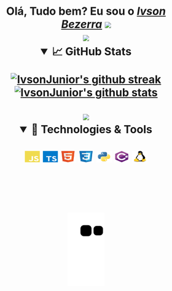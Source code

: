 <h1 align="center">Olá, Tudo bem? Eu sou o <a href="https://www.linkedin.com/in/ivson-bezerra/)"><i>Ivson Bezerra</i></a> <img src="https://media.giphy.com/media/12oufCB0MyZ1Go/giphy.gif" width="50"</h1>
<div align="center">
<!--   <a href="https://github.com/DenverCoder1/readme-typing-svg"> -->
    <img src="https://readme-typing-svg.herokuapp.com?color=2ea6eb&width=380&height=45&lines=Bem-vindo+ao+meu+Perfil;Espero+que+goste!!!&center=true"></a>
  </div>
  
  <details open="">
  <summary><b>📈 GitHub Stats</b></summary>
  
   [![IvsonJunior's github streak](https://github-readme-streak-stats.herokuapp.com/?user=IvsonJunior&theme=blue-green)](https://github.com/IvsonJunior/github-readme-streak-stats&)
   [![IvsonJunior's github stats](https://github-readme-stats.vercel.app/api?username=IvsonJunior&theme=blue-green)](https://github.com/IvsonJunior/github-readme-stats)

       
<a>
    <img src="https://wakatime.com/share/@01dd495a-5610-4645-8d11-fa4ef4e0ccbe/e034bc43-59d5-4dde-a2b9-5ca1b7798998.svg" height="400"/> 
  
   


  
</details>

<details open=""><summary><b>🔧 Technologies & Tools </summary><b>
     <div style="display: inline_block"><br>
  <img align="center" alt="IvsonJunior-Js" height="30" width="40" src="https://raw.githubusercontent.com/devicons/devicon/master/icons/javascript/javascript-plain.svg">
  <img align="center" alt="IvsonJunior-Ts" height="30" width="40" src="https://raw.githubusercontent.com/devicons/devicon/master/icons/typescript/typescript-plain.svg">
  <img align="center" alt="IvsonJunior" height="30" width="40" src="https://raw.githubusercontent.com/devicons/devicon/master/icons/html5/html5-original.svg">
  <img align="center" alt="IvsonJunior-CSS" height="30" width="40" src="https://raw.githubusercontent.com/devicons/devicon/master/icons/css3/css3-original.svg">
  <img align="center" alt="IvsonJunior-Python" height="30" width="40" src="https://raw.githubusercontent.com/devicons/devicon/master/icons/python/python-original.svg">
  <img align="center" alt="IvsonJunior-Csharp" height="30" width="40" src="https://raw.githubusercontent.com/devicons/devicon/master/icons/csharp/csharp-original.svg">
  <img align="center" alt="linux" height="30" width="40" src="https://raw.githubusercontent.com/devicons/devicon/master/icons/linux/linux-original.svg">
  
</div><br>
    
 
     
<br>
    </br>
  <p>  
    </p>
  <div>
    
    
    
  </div>  
</details>
  
    
 
  
  ![Snake animation](https://github.com/IvsonJunior/IvsonJunior/blob/output/github-contribution-grid-snake.svg)


